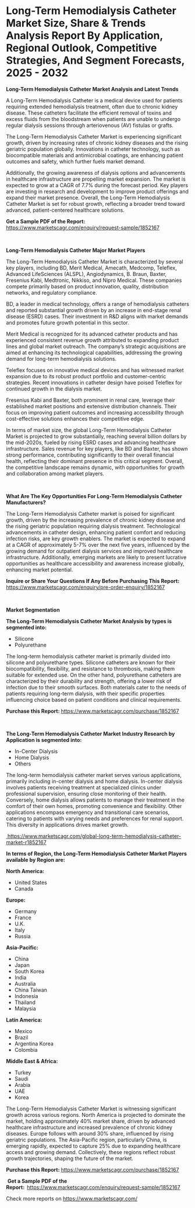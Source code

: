 <p><h1>Long-Term Hemodialysis Catheter Market Size, Share & Trends Analysis Report By Application, Regional Outlook, Competitive Strategies, And Segment Forecasts, 2025 - 2032</h1></p><p><strong>Long-Term Hemodialysis Catheter Market Analysis and Latest Trends</strong></p>
<p><p>A Long-Term Hemodialysis Catheter is a medical device used for patients requiring extended hemodialysis treatment, often due to chronic kidney disease. These catheters facilitate the efficient removal of toxins and excess fluids from the bloodstream when patients are unable to undergo regular dialysis sessions through arteriovenous (AV) fistulas or grafts. </p><p>The Long-Term Hemodialysis Catheter Market is experiencing significant growth, driven by increasing rates of chronic kidney diseases and the rising geriatric population globally. Innovations in catheter technology, such as biocompatible materials and antimicrobial coatings, are enhancing patient outcomes and safety, which further fuels market demand. </p><p>Additionally, the growing awareness of dialysis options and advancements in healthcare infrastructure are propelling market expansion. The market is expected to grow at a CAGR of 7.7% during the forecast period. Key players are investing in research and development to improve product offerings and expand their market presence. Overall, the Long-Term Hemodialysis Catheter Market is set for robust growth, reflecting a broader trend toward advanced, patient-centered healthcare solutions.</p></p>
<p><strong>Get a Sample PDF of the Report:&nbsp;</strong> <a href="https://www.marketscagr.com/enquiry/request-sample/1852167?utm_campaign=1097&utm_medium=2&utm_source=Github&utm_content=ia&utm_term=07012025&utm_id=long-term-hemodialysis-catheter">https://www.marketscagr.com/enquiry/request-sample/1852167</a></p>
<p>&nbsp;</p>
<p><strong>Long-Term Hemodialysis Catheter Major Market Players</strong></p>
<p><p>The Long-Term Hemodialysis Catheter Market is characterized by several key players, including BD, Merit Medical, Amecath, Medcomp, Teleflex, Advanced LifeSciences (ALSPL), Angiodynamics, B. Braun, Baxter, Fresenius Kabi, Medtronic, Nikkiso, and Nipro Medical. These companies compete primarily based on product innovation, quality, distribution networks, and regulatory compliance.</p><p>BD, a leader in medical technology, offers a range of hemodialysis catheters and reported substantial growth driven by an increase in end-stage renal disease (ESRD) cases. Their investment in R&D aligns with market demands and promotes future growth potential in this sector.</p><p>Merit Medical is recognized for its advanced catheter products and has experienced consistent revenue growth attributed to expanding product lines and global market outreach. The company’s strategic acquisitions are aimed at enhancing its technological capabilities, addressing the growing demand for long-term hemodialysis solutions.</p><p>Teleflex focuses on innovative medical devices and has witnessed market expansion due to its robust product portfolio and customer-centric strategies. Recent innovations in catheter design have poised Teleflex for continued growth in the dialysis market.</p><p>Fresenius Kabi and Baxter, both prominent in renal care, leverage their established market positions and extensive distribution channels. Their focus on improving patient outcomes and increasing accessibility through cost-effective solutions enhances their competitive edge.</p><p>In terms of market size, the global Long-Term Hemodialysis Catheter Market is projected to grow substantially, reaching several billion dollars by the mid-2020s, fueled by rising ESRD cases and advancing healthcare infrastructure. Sales revenue for key players, like BD and Baxter, has shown strong performance, contributing significantly to their overall financial health, reflecting their dominant presence in this critical segment. Overall, the competitive landscape remains dynamic, with opportunities for growth and collaboration among market players.</p></p>
<p>&nbsp;</p>
<p><strong>What Are The Key Opportunities For Long-Term Hemodialysis Catheter Manufacturers?</strong></p>
<p><p>The Long-Term Hemodialysis Catheter market is poised for significant growth, driven by the increasing prevalence of chronic kidney disease and the rising geriatric population requiring dialysis treatment. Technological advancements in catheter design, enhancing patient comfort and reducing infection risks, are key growth enablers. The market is expected to expand at a CAGR of approximately 5-7% over the next five years, influenced by the growing demand for outpatient dialysis services and improved healthcare infrastructure. Additionally, emerging markets are likely to present lucrative opportunities as healthcare accessibility and awareness increase globally, enhancing market potential.</p></p>
<p><strong>Inquire or Share Your Questions If Any Before Purchasing This Report:</strong> <a href="https://www.marketscagr.com/enquiry/pre-order-enquiry/1852167?utm_campaign=1097&utm_medium=2&utm_source=Github&utm_content=ia&utm_term=07012025&utm_id=long-term-hemodialysis-catheter">https://www.marketscagr.com/enquiry/pre-order-enquiry/1852167</a></p>
<p>&nbsp;</p>
<p><strong>Market Segmentation</strong></p>
<p><strong>The Long-Term Hemodialysis Catheter Market Analysis by types is segmented into:</strong></p>
<p><ul><li>Silicone</li><li>Polyurethane</li></ul></p>
<p><p>The long-term hemodialysis catheter market is primarily divided into silicone and polyurethane types. Silicone catheters are known for their biocompatibility, flexibility, and resistance to thrombosis, making them suitable for extended use. On the other hand, polyurethane catheters are characterized by their durability and strength, offering a lower risk of infection due to their smooth surfaces. Both materials cater to the needs of patients requiring long-term dialysis, with their specific properties influencing choice based on patient conditions and clinical requirements.</p></p>
<p><strong>Purchase this Report:&nbsp;</strong><a href="https://www.marketscagr.com/purchase/1852167?utm_campaign=1097&utm_medium=2&utm_source=Github&utm_content=ia&utm_term=07012025&utm_id=long-term-hemodialysis-catheter">https://www.marketscagr.com/purchase/1852167</a></p>
<p>&nbsp;</p>
<p><strong>The Long-Term Hemodialysis Catheter Market Industry Research by Application is segmented into:</strong></p>
<p><ul><li>In-Center Dialysis</li><li>Home Dialysis</li><li>Others</li></ul></p>
<p><p>The long-term hemodialysis catheter market serves various applications, primarily including in-center dialysis and home dialysis. In-center dialysis involves patients receiving treatment at specialized clinics under professional supervision, ensuring close monitoring of their health. Conversely, home dialysis allows patients to manage their treatment in the comfort of their own homes, promoting convenience and flexibility. Other applications encompass emergency and transitional care scenarios, catering to patients with varying needs and preferences for renal support. This diversity in applications drives market growth.</p></p>
<p><a href="https://www.marketscagr.com/global-long-term-hemodialysis-catheter-market-r1852167?utm_campaign=1097&utm_medium=2&utm_source=Github&utm_content=ia&utm_term=07012025&utm_id=long-term-hemodialysis-catheter">&nbsp;https://www.marketscagr.com/global-long-term-hemodialysis-catheter-market-r1852167</a></p>
<p><strong>In terms of Region, the Long-Term Hemodialysis Catheter Market Players available by Region are:</strong></p>
<p>
    <p> <strong> North America: </strong>
        <ul>
            <li>United States</li>
            <li>Canada</li>
        </ul>
        </p> 
    <p> <strong> Europe: </strong>
        <ul>
            <li>Germany</li>
            <li>France</li>
            <li>U.K.</li>
            <li>Italy</li>
            <li>Russia</li>
        </ul>
        </p> 
    <p> <strong> Asia-Pacific: </strong>
        <ul>
            <li>China</li>
            <li>Japan</li>
            <li>South Korea</li>
            <li>India</li>
            <li>Australia</li>
            <li>China Taiwan</li>
            <li>Indonesia</li>
            <li>Thailand</li>
            <li>Malaysia</li>
        </ul>
        </p> 
    <p> <strong> Latin America: </strong>
        <ul>
            <li>Mexico</li>
            <li>Brazil</li>
            <li>Argentina Korea</li>
            <li>Colombia</li>
        </ul>
        </p> 
    <p> <strong> Middle East & Africa: </strong>
        <ul>
            <li>Turkey</li>
            <li>Saudi</li>
            <li>Arabia</li>
            <li>UAE</li>
            <li>Korea</li>
        </ul>
    </p>
    </p>
<p><p>The Long-Term Hemodialysis Catheter Market is witnessing significant growth across various regions. North America is projected to dominate the market, holding approximately 40% market share, driven by advanced healthcare infrastructure and increased prevalence of chronic kidney diseases. Europe follows with around 30% share, influenced by rising geriatric populations. The Asia-Pacific region, particularly China, is emerging rapidly, expected to capture 25% due to expanding healthcare access and growing demand. Collectively, these regions reflect robust growth trajectories, shaping the future of the market.</p></p>
<p><strong>Purchase this Report: </strong><a href="https://www.marketscagr.com/purchase/1852167?utm_campaign=1097&utm_medium=2&utm_source=Github&utm_content=ia&utm_term=07012025&utm_id=long-term-hemodialysis-catheter">https://www.marketscagr.com/purchase/1852167</a></p>
<p>&nbsp;<strong>Get a Sample PDF of the Report:&nbsp;&nbsp;</strong><a href="https://www.marketscagr.com/enquiry/request-sample/1852167?utm_campaign=1097&utm_medium=2&utm_source=Github&utm_content=ia&utm_term=07012025&utm_id=long-term-hemodialysis-catheter">https://www.marketscagr.com/enquiry/request-sample/1852167</a></p>
<p><strong></strong></p>
<p>Check more reports on <a href="https://www.marketscagr.com/?utm_campaign=1097&utm_medium=2&utm_source=Github&utm_content=ia&utm_term=07012025&utm_id=long-term-hemodialysis-catheter">https://www.marketscagr.com/</a></p>